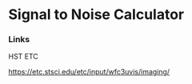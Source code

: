 # Signal to Noise Calculator


### Links

HST ETC

https://etc.stsci.edu/etc/input/wfc3uvis/imaging/

